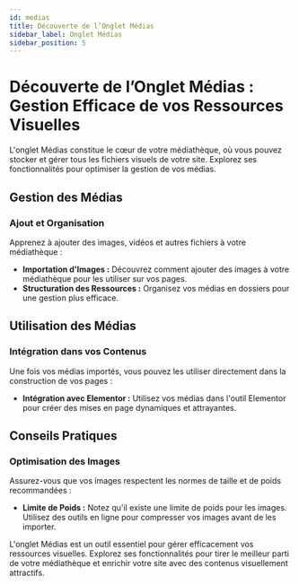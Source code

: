 ```yaml
---
id: medias
title: Découverte de l’Onglet Médias
sidebar_label: Onglet Médias
sidebar_position: 5
---
```


# Découverte de l’Onglet Médias : Gestion Efficace de vos Ressources Visuelles

L'onglet Médias constitue le cœur de votre médiathèque, où vous pouvez stocker et gérer tous les fichiers visuels de votre site. Explorez ses fonctionnalités pour optimiser la gestion de vos médias.

## Gestion des Médias

### Ajout et Organisation

Apprenez à ajouter des images, vidéos et autres fichiers à votre médiathèque :

- **Importation d'Images :** Découvrez comment ajouter des images à votre médiathèque pour les utiliser sur vos pages.
- **Structuration des Ressources :** Organisez vos médias en dossiers pour une gestion plus efficace.

## Utilisation des Médias

### Intégration dans vos Contenus

Une fois vos médias importés, vous pouvez les utiliser directement dans la construction de vos pages :

- **Intégration avec Elementor :** Utilisez vos médias dans l'outil Elementor pour créer des mises en page dynamiques et attrayantes.

## Conseils Pratiques

### Optimisation des Images

Assurez-vous que vos images respectent les normes de taille et de poids recommandées :

- **Limite de Poids :** Notez qu'il existe une limite de poids pour les images. Utilisez des outils en ligne pour compresser vos images avant de les importer.

L'onglet Médias est un outil essentiel pour gérer efficacement vos ressources visuelles. Explorez ses fonctionnalités pour tirer le meilleur parti de votre médiathèque et enrichir votre site avec des contenus visuellement attractifs.
